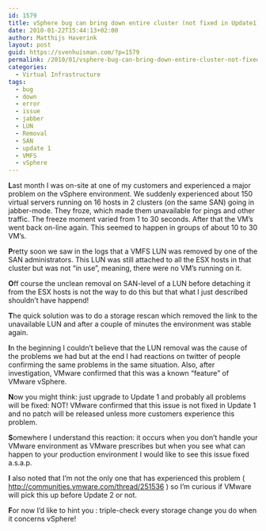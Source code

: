 ```yaml
---
id: 1579
title: vSphere bug can bring down entire cluster (not fixed in Update1).
date: 2010-01-22T15:44:13+02:00
author: Matthijs Haverink
layout: post
guid: https://svenhuisman.com/?p=1579
permalink: /2010/01/vsphere-bug-can-bring-down-entire-cluster-not-fixed-in-update1/
categories:
  - Virtual Infrastructure
tags:
  - bug
  - down
  - error
  - issue
  - jabber
  - LUN
  - Removal
  - SAN
  - update 1
  - VMFS
  - vSphere
---
```

**L**ast month I was on-site at one of my customers and experienced a major problem on the vSphere environment. We suddenly experienced about 150 virtual servers running on 16 hosts in 2 clusters (on the same SAN) going in jabber-mode. They froze, which made them unavailable for pings and other traffic. The freeze moment varied from 1 to 30 seconds. After that the VM&#8217;s went back on-line again. This seemed to happen in groups of about 10 to 30 VM’s.

**P**retty soon we saw in the logs that a VMFS LUN was removed by one of the SAN administrators. This LUN was still attached to all the ESX hosts in that cluster but was not “in use”, meaning, there were no VM’s running on it.

**O**ff course the unclean removal on SAN-level of a LUN before detaching it from the ESX hosts is not the way to do this but that what I just described shouldn&#8217;t have happend!

**T**he quick solution was <!--more-->to do a storage rescan which removed the link to the unavailable LUN and after a couple of minutes the environment was stable again.

**I**n the beginning I couldn’t believe that the LUN removal was the cause of the problems we had but at the end I had reactions on twitter of people confirming the same problems in the same situation. Also, after investigation, VMware confirmed that this was a known “feature” of VMware vSphere.

**N**ow you might think: just upgrade to Update 1 and probably all problems will be fixed: NOT! VMware confirmed that this issue is not fixed in Update 1 and no patch will be released unless more customers experience this problem.

**S**omewhere I understand this reaction: it occurs when you don’t handle your VMware environment as VMware prescribes but when you see what can happen to your production environment I would like to see this issue fixed a.s.a.p.

**I** also noted that I&#8217;m not the only one that has experienced this problem ( <a href="http://communities.vmware.com/thread/251536" target="_blank">http://communities.vmware.com/thread/251536</a> ) so I&#8217;m curious if VMware will pick this up before Update 2 or not.

**F**or now I&#8217;d like to hint you : triple-check every storage change you do when it concerns vSphere!